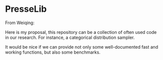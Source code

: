 # PresseLib
From Weiqing:

Here is my proposal, this repository can be a collection of often used code in our research. For instance, a categorical distribution sampler.

It would be nice if we can provide not only some well-documented fast and working functions, but also some benchmarks.